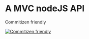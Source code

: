 # A MVC nodeJS API

Commitizen friendly

[![Commitizen friendly](https://img.shields.io/badge/commitizen-friendly-brightgreen.svg)](http://commitizen.github.io/cz-cli/)
